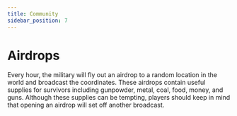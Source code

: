 ```yaml
---
title: Community
sidebar_position: 7
---
```


# Airdrops

Every hour, the military will fly out an airdrop to a random location in the world and broadcast the coordinates. These airdrops contain useful supplies for survivors including gunpowder, metal, coal, food, money, and guns. Although these supplies can be tempting, players should keep in mind that opening an airdrop will set off another broadcast. 
